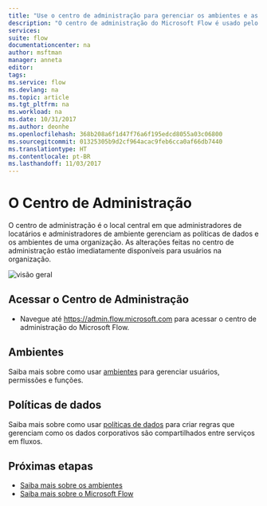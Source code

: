 ```yaml
---
title: "Use o centro de administração para gerenciar os ambientes e as políticas de dados. | Microsoft Docs"
description: "O centro de administração do Microsoft Flow é usado pelo locatário e administradores de ambiente para gerenciar as políticas de dados e os ambientes para as implantações do Microsoft Flow."
services: 
suite: flow
documentationcenter: na
author: msftman
manager: anneta
editor: 
tags: 
ms.service: flow
ms.devlang: na
ms.topic: article
ms.tgt_pltfrm: na
ms.workload: na
ms.date: 10/31/2017
ms.author: deonhe
ms.openlocfilehash: 368b208a6f1d47f76a6f195edcd8055a03c06800
ms.sourcegitcommit: 01325305b9d2cf964acac9feb6cca0af66db7440
ms.translationtype: HT
ms.contentlocale: pt-BR
ms.lasthandoff: 11/03/2017
---
```

# <a name="the-admin-center"></a>O Centro de Administração

O centro de administração é o local central em que administradores de locatários e administradores de ambiente gerenciam as políticas de dados e os ambientes de uma organização. As alterações feitas no centro de administração estão imediatamente disponíveis para usuários na organização.

![visão geral](./media/admin-center-introduction/overview.png)

## <a name="access-the-admin-center"></a>Acessar o Centro de Administração

* Navegue até https://admin.flow.microsoft.com para acessar o centro de administração do Microsoft Flow.

## <a name="environments"></a>Ambientes

Saiba mais sobre como usar [ambientes](environments-overview-admin.md) para gerenciar usuários, permissões e funções.

## <a name="data-policies"></a>Políticas de dados

Saiba mais sobre como usar [políticas de dados](prevent-data-loss.md) para criar regras que gerenciam como os dados corporativos são compartilhados entre serviços em fluxos.

## <a name="next-steps"></a>Próximas etapas

* [Saiba mais sobre os ambientes](environments-overview-admin.md)
* [Saiba mais sobre o Microsoft Flow](getting-started.md)
